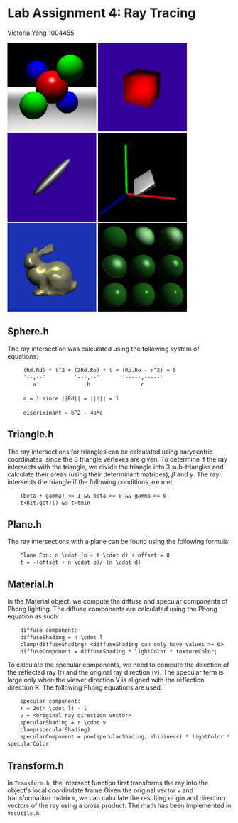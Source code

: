 # Lab Assignment 4: Ray Tracing
Victoria Yong 1004455

![](./image/scene_1.bmp) ![](./image/scene_2.bmp) ![](./image/scene_3.bmp) 
![](./image/scene_4.bmp) ![](./image/scene_5.bmp) ![](./image/scene_6.bmp)

## Sphere.h
The ray intersection was calculated using the following system of equations:

```
     (Rd.Rd) * t^2 + (2Rd.Ro) * t + (Ro.Ro - r^2) = 0
     '--,--'         '---,--'       '-----,-----'
        a                b                c
         
     a = 1 since ||Rd|| = ||d|| = 1
         
     discriminant = b^2 - 4a*c
```

## Triangle.h
The ray intersections for triangles can be calculated using barycentric coordinates, since the 3 triangle vertexes are given. 
To determine if the ray intersects with the triangle, we divide the triangle into 3 sub-triangles and calculate their areas (using their determinant matrices), $\beta$ and $\gamma$.
The ray intersects the triangle if the following conditions are met:
```
    (beta + gamma) <= 1 && beta >= 0 && gamma >= 0
    t<hit.getT() && t>tmin
```

## Plane.h
The ray intersections with a plane can be found using the following formula:
```
    Plane Eqn: n \cdot (o + t \cdot d) + offset = 0
    t = -(offset + n \cdot o)/ (n \cdot d)
```

## Material.h
In the Material object, we compute the diffuse and specular components of Phong lighting.
The diffuse components are calculated using the Phong equation as such:
```
    diffuse component:
    diffuseShading = n \cdot l
    clamp(diffuseShading) <diffuseShading can only have values >= 0>
    diffuseComponent = diffuseShading * lightColor * textureColor;
```

To calculate the specular components, we need to compute the direction of the reflected ray (r) and the original ray direction (v).
The specular term is large only when the viewer direction V is aligned with the reflection direction R.
The following Phong equations are used:
```
    specular component:
    r = 2n(n \cdot l) - l
    v = <original ray direction vector>
    specularShading = r \cdot v
    clamp(specularShading)
    specularComponent = pow(specularShading, shininess) * lightColor * specularColor
```

## Transform.h
In `Transform.h`, the intersect function first transforms the ray into the object's local coordindate frame
Given the original vector `v` and transformation matrix `m`, we can calculate the resulting origin and direction vectors of the ray using a cross product. The math has been implemented in `VecUtils.h`.